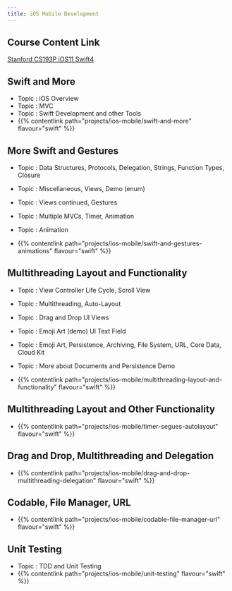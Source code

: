 ```yaml
---
title: iOS Mobile Development
---
```


## Course Content Link

[Stanford CS193P iOS11 Swift4](https://drive.google.com/drive/folders/1-TWZDChwwzkiGzt78QlPZDzN-j82JfR6)

## Swift and More

- Topic : iOS Overview
- Topic : MVC
- Topic : Swift Development and other Tools
- {{% contentlink path="projects/ios-mobile/swift-and-more" flavour="swift" %}}

## More Swift and Gestures

- Topic : Data Structures, Protocols, Delegation, Strings, Function Types, Closure

- Topic : Miscellaneous, Views, Demo (enum)

- Topic : Views continued, Gestures

- Topic : Multiple MVCs, Timer, Animation

- Topic : Animation

- {{% contentlink path="projects/ios-mobile/swift-and-gestures-animations" flavour="swift" %}}

## Multithreading Layout and Functionality

- Topic : View Controller Life Cycle, Scroll View

- Topic : Multithreading, Auto-Layout

- Topic : Drag and Drop UI Views

- Topic : Emoji Art (demo) UI Text Field

- Topic : Emoji Art, Persistence, Archiving, File System, URL, Core Data, Cloud Kit

- Topic : More about Documents and Persistence Demo

- {{% contentlink path="projects/ios-mobile/multithreading-layout-and-functionality" flavour="swift" %}}

## Multithreading Layout and Other Functionality

- {{% contentlink path="projects/ios-mobile/timer-segues-autolayout" flavour="swift" %}}

## Drag and Drop, Multithreading and Delegation

- {{% contentlink path="projects/ios-mobile/drag-and-drop-multithreading-delegation" flavour="swift" %}}

## Codable, File Manager, URL

- {{% contentlink path="projects/ios-mobile/codable-file-manager-url" flavour="swift" %}}

## Unit Testing

- Topic : TDD and Unit Testing
- {{% contentlink path="projects/ios-mobile/unit-testing" flavour="swift" %}}
